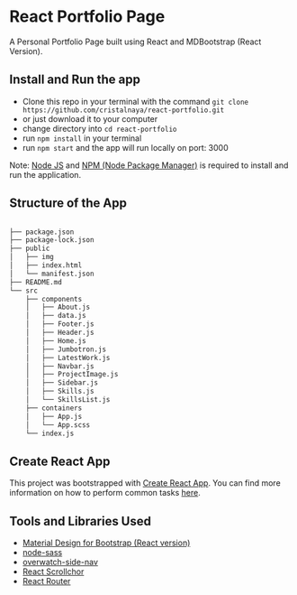 # React Portfolio Page

A Personal Portfolio Page built using React and MDBootstrap (React Version).

## Install and Run the app

* Clone this repo in your terminal with the command `git clone https://github.com/cristalnaya/react-portfolio.git`
* or just download it to your computer
* change directory into `cd react-portfolio`
* run `npm install` in your terminal
* run `npm start` and the app will run locally on port: 3000

Note: [Node JS](https://nodejs.org/en/download/) and [NPM (Node Package Manager)](https://www.npmjs.com/get-npm) is required to install and run the application.

## Structure of the App

```bash

├── package.json
├── package-lock.json
├── public
│   ├── img
│   ├── index.html
│   └── manifest.json
├── README.md
└── src
    ├── components
    │   ├── About.js
    │   ├── data.js
    │   ├── Footer.js
    │   ├── Header.js
    │   ├── Home.js
    │   ├── Jumbotron.js
    │   ├── LatestWork.js
    │   ├── Navbar.js
    │   ├── ProjectImage.js
    │   ├── Sidebar.js
    │   ├── Skills.js
    │   └── SkillsList.js
    ├── containers
    │   ├── App.js
    │   └── App.scss
    └── index.js
```

## Create React App

This project was bootstrapped with [Create React App](https://github.com/facebookincubator/create-react-app). You can find more information on how to perform common tasks [here](https://github.com/facebookincubator/create-react-app/blob/master/packages/react-scripts/template/README.md).

## Tools and Libraries Used

* [Material Design for Bootstrap (React version)](https://mdbootstrap.com/docs/react/)
* [node-sass](https://github.com/sass/node-sass)
* [overwatch-side-nav](https://www.npmjs.com/package/overwatch-side-nav)
* [React Scrollchor](https://github.com/some-react-components/react-scrollchor#readme)
* [React Router](https://github.com/ReactTraining/react-router#readme)
